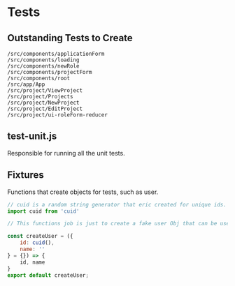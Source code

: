 # Tests

## Outstanding Tests to Create

```
/src/components/applicationForm
/src/components/loading
/src/components/newRole
/src/components/projectForm
/src/components/root
/src/app/App
/src/project/ViewProject
/src/project/Projects
/src/project/NewProject
/src/project/EditProject
/src/project/ui-roleForm-reducer
```

## test-unit.js
Responsible for running all the unit tests.

## Fixtures
Functions that create objects for tests, such as user.

```javascript
// cuid is a random string generator that eric created for unique ids.
import cuid from 'cuid'

// This functions job is just to create a fake user Obj that can be used inside unit tests.

const createUser = ({
    id: cuid(),
    name: ''
} = {}) => {
    id, name
}
export default createUser;

```
